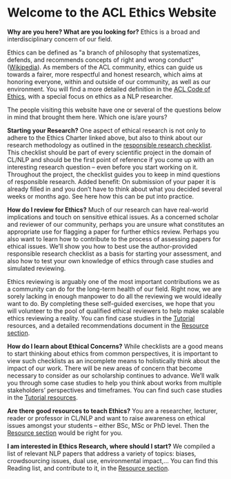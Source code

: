 # Welcome to the ACL Ethics Website

**Why are you here? What are you looking for?** Ethics is a broad and interdisciplinary concern of our field. 

Ethics can be defined as "a branch of philosophy that systematizes, defends, and recommends concepts of right and wrong conduct" ([Wikipedia](https://en.wikipedia.org/wiki/Ethics)). As members of the ACL community, ethics can guide us towards a fairer, more respectful and honest research, which aims at honoring everyone, within and outside of our community, as well as our environment. You will find a more detailed definition in the [ACL Code of Ethics](https://www.aclweb.org/portal/content/acl-code-ethics), with a special focus on ethics as a NLP researcher.

The people visiting this website have one or several of the questions below in mind that brought them here. Which one is/are yours? 

**Starting your Research?** One aspect of ethical research is not only to adhere to the Ethics Charter linked above, but also to think about our research methodology as outlined in the [responsible research checklist](https://aclrollingreview.org/static/responsibleNLPresearch.pdf). This checklist should be part of every scientific project in the domain of CL/NLP and should be the first point of reference if you come up with an interesting research question – even before you start working on it. Throughout the project, the checklist guides you to keep in mind questions of responsible research. Added benefit: On submission of your paper it is already filled in and you don’t have to think about what you decided several weeks or months ago. See here how this can be put into practice. 
 
**How do I review for Ethics?**  Much of our research can have real-world implications and touch on sensitive ethical issues. As a concerned scholar and reviewer of our community, perhaps you are unsure what constitutes an appropriate use for flagging a paper for further ethics review.  Perhaps you also want to learn how to contribute to the process of assessing papers for ethical issues. We’ll show you how to best use the author-provided responsible research checklist as a basis for starting your assessment, and also how to test your own knowledge of ethics through case studies and simulated reviewing.

Ethics reviewing is arguably one of the most important contributions we as a community can do for the long-term health of our field. Right now, we are sorely lacking in enough manpower to do all the reviewing we would ideally want to do. By completing these self-guided exercises, we hope that you will volunteer to the pool of qualified ethical reviewers to help make scalable ethics reviewing a reality. You can find case studies in the [Tutorial](/tutorials/index.md) resources, and a detailed recommendations document in the [Resource section](resources/ethics-reading-list/).

**How do I learn about Ethical Concerns?** While checklists are a good means to start thinking about ethics from common perspectives, it is important to view such checklists as an incomplete means to holistically think about the impact of our work. There will be new areas of concern that become necessary to consider as our scholarship continues to advance. We’ll walk you through some case studies to help you think about works from multiple stakeholders’ perspectives and timeframes. You can find such case studies in the [Tutorial resources](/tutorials/index.md).

**Are there good resources to teach Ethics?** You are a researcher, lecturer, reader or professor in CL/NLP and want to raise awareness on ethical issues amongst your students – either BSc, MSc or PhD level. Then the [Resource section](resources/index.md) would be right for you. 

**I am interested in Ethics Research, where should I start?** We compiled a list of relevant NLP papers that address a variety of topics: biases,  crowdsourcing issues, dual use, environmental impact,... You can find this Reading list, and contribute to it, in the [Resource section](resources/ethics-reading-list/).
